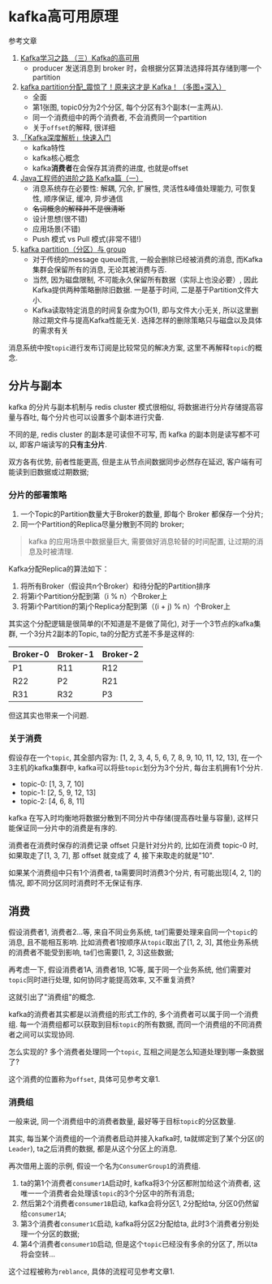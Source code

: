 # kafka高可用原理

参考文章

1. [Kafka学习之路 （三）Kafka的高可用](https://www.cnblogs.com/qingyunzong/p/9004703.html)
    - producer 发送消息到 broker 时，会根据分区算法选择将其存储到哪一个 partition
2. [kafka partition分配_震惊了！原来这才是 Kafka！（多图+深入）](https://blog.csdn.net/weixin_42310891/article/details/112264408)
    - 全面
    - 第1张图, topic0分为2个分区, 每个分区有3个副本(一主两从).
    - 同一个消费组中的两个消费者, 不会消费同一个partition
    - 关于`offset`的解释, 很详细
3. [「Kafka深度解析」快速入门](https://www.jianshu.com/p/da1222dd0d32)
    - kafka特性
    - kafka核心概念
    - kafka**消费者**在会保存其消费的进度, 也就是offset
4. [Java工程师的进阶之路 Kafka篇（一）](https://www.jianshu.com/p/cbf684893574)
    - 消息系统存在必要性: 解耦, 冗余, 扩展性, 灵活性&峰值处理能力, 可恢复性, 顺序保证, 缓冲, 异步通信
    - ~~名词概念的解释并不是很清晰~~
    - 设计思想(很不错)
    - 应用场景(不错)
    - Push 模式 vs Pull 模式(非常不错!)
5. [kafka partition（分区）与 group](https://www.cnblogs.com/liuwei6/p/6900686.html)
    - 对于传统的message queue而言, 一般会删除已经被消费的消息, 而Kafka集群会保留所有的消息, 无论其被消费与否. 
    - 当然, 因为磁盘限制, 不可能永久保留所有数据（实际上也没必要）, 因此Kafka提供两种策略删除旧数据. 一是基于时间, 二是基于Partition文件大小. 
    - Kafka读取特定消息的时间复杂度为O(1), 即与文件大小无关, 所以这里删除过期文件与提高Kafka性能无关. 选择怎样的删除策略只与磁盘以及具体的需求有关

消息系统中按`topic`进行发布订阅是比较常见的解决方案, 这里不再解释`topic`的概念.

## 分片与副本

kafka 的分片与副本机制与 redis cluster 模式很相似, 将数据进行分片存储提高容量与吞吐, 每个分片也可以设置多个副本进行灾备.

不同的是, redis cluster 的副本是可读但不可写, 而 kafka 的副本则是读写都不可以, 即客户端读写的**只有主分片**.

双方各有优势, 前者性能更高, 但是主从节点间数据同步必然存在延迟, 客户端有可能读到旧数据或过期数据;

### 分片的部署策略

1. 一个Topic的Partition数量大于Broker的数量, 即每个 Broker 都保存一个分片;
2. 同一个Partition的Replica尽量分散到不同的 broker;

> kafka 的应用场景中数据量巨大, 需要做好消息轮替的时间配置, 让过期的消息及时被清理.

Kafka分配Replica的算法如下：

1. 将所有Broker（假设共n个Broker）和待分配的Partition排序
2. 将第i个Partition分配到第（i % n）个Broker上
3. 将第i个Partition的第j个Replica分配到第（(i + j) % n）个Broker上

其实这个分配逻辑是很简单的(不知道是不是做了简化), 对于一个3节点的kafka集群, 一个3分片2副本的Topic, ta的分配方式差不多是这样的:

| Broker-0 | Broker-1 | Broker-2 |
| :------- | :------- | :------- |
| P1       | R11      | R12      |
| R22      | P2       | R21      |
| R31      | R32      | P3       |

但这其实也带来一个问题.

### 关于消费

假设存在一个`topic`, 其全部内容为: [1, 2, 3, 4, 5, 6, 7, 8, 9, 10, 11, 12, 13], 在一个3主机的kafka集群中, kafka可以将些`topic`划分为3个分片, 每台主机拥有1个分片.

- topic-0: [1, 3, 7, 10]
- topic-1: [2, 5, 9, 12, 13]
- topic-2: [4, 6, 8, 11]

kafka 在写入时均衡地将数据分散到不同分片中存储(提高吞吐量与容量), 这样只能保证同一分片中的消费是有序的.

消费者在消费时保存的消费记录 offset 只是针对分片的, 比如在消费 topic-0 时, 如果取走了[1, 3, 7], 那 offset 就变成了 4, 接下来取走的就是"10".

如果某个消费组中只有1个消费者, ta需要同时消费3个分片, 有可能出现[4, 2, 1]的情况, 即不同分区同时消费时不无保证有序.

## 消费

假设消费者1, 消费者2...等, 来自不同业务系统, ta们需要处理来自同一个`topic`的消息, 且不能相互影响. 比如消费者1按顺序从`topic`取出了[1, 2, 3], 其他业务系统的消费者不能受到影响, ta们也需要[1, 2, 3]这些数据;

再考虑一下, 假设消费者1A, 消费者1B, 1C等, 属于同一个业务系统, 他们需要对`topic`同时进行处理, 如何协同才能提高效率, 又不重复消费?

这就引出了"消费组"的概念.

kafka的消费者其实都是以消费组的形式工作的, 多个消费者可以属于同一个消费组. 每一个消费组都可以获取到目标`topic`的所有数据, 而同一个消费组的不同消费者之间可以实现协同.

怎么实现的? 多个消费者处理同一个`topic`, 互相之间是怎么知道处理到哪一条数据了?

这个消费的位置称为`offset`, 具体可见参考文章1.

### 消费组

一般来说, 同一个消费组中的消费者数量, 最好等于目标`topic`的分区数量.

其实, 每当某个消费组的一个消费者启动并接入kafka时, ta就绑定到了某个分区(的`Leader`), ta之后消费的数据, 都是从这个分区上的消息.

再次借用上面的示例, 假设一个名为`ConsumerGroup1`的消费组.

1. ta的第1个消费者`consumer1A`启动时, kafka将3个分区都附加给这个消费者, 这唯一一个消费者会处理该`topic`的3个分区中的所有消息;
2. 然后第2个消费者`consumer1B`启动, kafka会将分区1, 2分配给ta, 分区0仍然留给`consumer1A`;
3. 第3个消费者`consumer1C`启动, kafka将分区2分配给ta, 此时3个消费者分别处理一个分区的数据;
4. 第4个消费者`consumer1D`启动, 但是这个`topic`已经没有多余的分区了, 所以ta将会空转...

这个过程被称为`reblance`, 具体的流程可见参考文章1.
